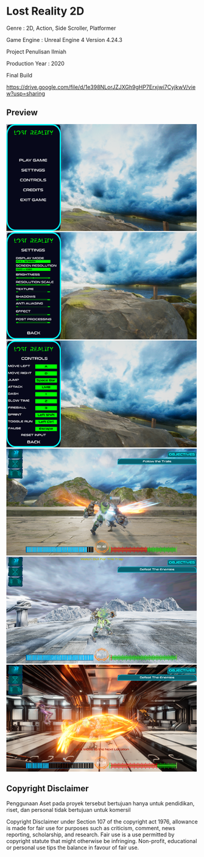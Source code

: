 # Lost Reality 2D
Genre : 2D, Action, Side Scroller, Platformer

Game Engine : Unreal Engine 4 Version 4.24.3

Project Penulisan Ilmiah

Production Year : 2020

Final Build

https://drive.google.com/file/d/1e398NLorJZJXGh9gHP7Erxjwi7CyjkwV/view?usp=sharing

## Preview
<img src="images/MainMenu.png" width="500" >
<img src="images/Settings.png" width="500" >
<img src="images/Controls.png" width="500" >
<img src="images/Ch1Gameplay.png" width="500" >
<img src="images/Ch2Gameplay.png" width="500" >
<img src="images/Ch3Gameplay.png" width="500" >

## Copyright Disclaimer
Penggunaan Aset pada proyek tersebut bertujuan hanya untuk pendidikan, riset, dan personal tidak bertujuan untuk komersil

Copyright Disclaimer under Section 107 of the copyright act 1976, allowance is made for fair use for purposes such as criticism, comment, news reporting, scholarship, and research. Fair use is a use permitted by copyright statute that might otherwise be infringing. Non-profit, educational or personal use tips the balance in favour of fair use.
